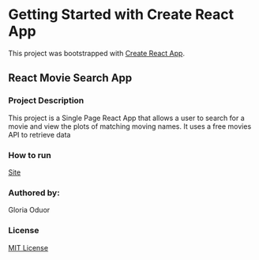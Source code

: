 # Getting Started with Create React App

This project was bootstrapped with [Create React App](https://github.com/facebook/create-react-app).

## React Movie Search App
### Project Description

This project is a Single Page React App that allows a user to search for a movie and view the plots of matching moving names. It uses a free movies API to retrieve data 

### How to run 
[Site](https://ubiquitous-phoenix-04c4f4.netlify.app/home)
### Authored by:
Gloria Oduor

### License 
[MIT License](https://choosealicense.com/licenses/mit/#)
